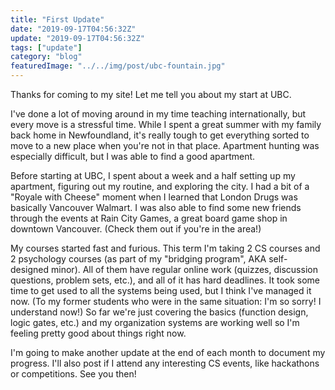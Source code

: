 ```yaml
---
title: "First Update"
date: "2019-09-17T04:56:32Z"
update: "2019-09-17T04:56:32Z"
tags: ["update"]
category: "blog"
featuredImage: "../../img/post/ubc-fountain.jpg"
---
```

Thanks for coming to my site! Let me tell you about my start at UBC.

I've done a lot of moving around in my time teaching internationally, but every
move is a stressful time. While I spent a great summer with my family back home
in Newfoundland, it's really tough to get everything sorted to move to a new
place when you're not in that place. Apartment hunting was especially difficult,
but I was able to find a good apartment.

Before starting at UBC, I spent about a week and a half setting up my apartment,
figuring out my routine, and exploring the city. I had a bit of a "Royale with
Cheese" moment when I learned that London Drugs was basically Vancouver Walmart.
I was also able to find some new friends through the events at Rain City Games,
a great board game shop in downtown Vancouver. (Check them out if you're in the
area!)

My courses started fast and furious. This term I'm taking 2 CS courses and 2
psychology courses (as part of my "bridging program", AKA self-designed minor).
All of them have regular online work (quizzes, discussion questions, problem
sets, etc.), and all of it has hard deadlines. It took some time to get used to
all the systems being used, but I think I've managed it now. (To my former
students who were in the same situation: I'm so sorry! I understand now!) So far
we're just covering the basics (function design, logic gates, etc.) and my
organization systems are working well so I'm feeling pretty good about things
right now.

I'm going to make another update at the end of each month to document my
progress. I'll also post if I attend any interesting CS events, like hackathons
or competitions. See you then!
